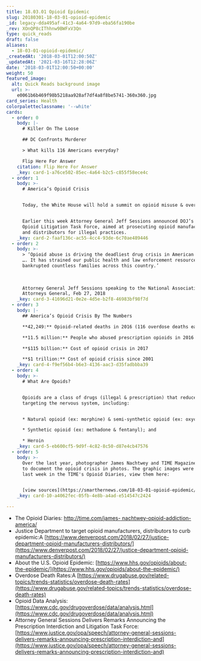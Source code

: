 ```yaml
---
title: 18.03.01 Opioid Epidemic
slug: 20180301-18-03-01-opioid-epidemic
_id: legacy-dda495af-41c3-4a64-97d9-eba56fa190be
_rev: XOnQP8cIThhnw9BWFxV3Qn
type: quick_reads
draft: false
aliases:
  - 18-03-01-opioid-epidemic/
_createdAt: '2018-03-01T12:00:50Z'
_updatedAt: '2021-03-16T12:28:06Z'
date: '2018-03-01T12:00:50+00:00'
weight: 50
featured_image:
  alt: Quick Reads background image
  url: >-
    e0061b6b469f98b5218aa928af7df4a8f8be5741-360x360.jpg
card_series: Health
colorpaletteclassname: '--white'
cards:
  - order: 0
    body: |-
      # Killer On The Loose

      ## DC Confronts Murderer

      > What kills 116 Americans everyday?

      Flip Here For Answer
    citation: Flip Here For Answer
    _key: card-1-a76ce502-85ec-4a64-b2c5-c855f58ece4c
  - order: 1
    body: >-
      # America’s Opioid Crisis


      Today, the White House will hold a summit on opioid misuse & overdoses.


      Earlier this week Attorney General Jeff Sessions announced DOJ’s new
      Opioid Litigation Task Force, aimed at prosecuting opioid manufacturers
      and distributors for illegal practices.
    _key: card-2-faaf136c-ac55-4cc4-93de-6c70ae489446
  - order: 2
    body: >-
      > ‘Opioid abuse is driving the deadliest drug crisis in American history
      …. It has strained our public health and law enforcement resources and
      bankrupted countless families across this country.’  
        
        
        
      Attorney General Jeff Sessions speaking to the National Association of
      Attorneys General, Feb 27, 2018
    _key: card-3-41696d21-0e2e-4d5e-b2f8-46983bf98f7d
  - order: 3
    body: |-
      ## America’s Opioid Crisis By The Numbers

      **42,249:** Opioid-related deaths in 2016 (116 overdose deaths each day)

      **11.5 million:** People who abused prescription opioids in 2016

      **$115 billion:** Cost of opioid crisis in 2017

      **$1 trillion:** Cost of opioid crisis since 2001
    _key: card-4-f9ef56b4-b6e3-4136-aac3-d35fadbbba39
  - order: 4
    body: >-
      # What Are Opoids?


      Opioids are a class of drugs (illegal & prescription) that reduce pain by
      targeting the nervous system, including:


      * Natural opioid (ex: morphine) & semi-synthetic opioid (ex: oxycodone);

      * Synthetic opioid (ex: methadone & fentanyl); and

      * Heroin
    _key: card-5-eb600cf5-9d9f-4c82-8c50-d87e4cb47576
  - order: 5
    body: >-
      Over the last year, photographer James Nachtwey and TIME Magazine set out
      to document the opioid crisis in photos. The graphic images were published
      last week in the TIME's Opioid Diaries, view them here:


      [view sources](https://smarthernews.com/18-03-01-opioid-epidemic/)
    _key: card-10-a4062fec-05fb-4e8b-a4ad-e514547c2424

---
```

* The Opioid Diaries: [http://time.com/james- nachtwey-opioid-addiction- america/](http://time.com/james-)
* Justice Department to target opioid manufacturers, distributors to curb epidemic:A [https://www.denverpost.com/2018/02/27/justice-department-opioid-manufacturers-distributors/](https://www.denverpost.com/2018/02/27/justice-department-opioid-manufacturers-distributors/)
* About the U.S. Opioid Epidemic: [https://www.hhs.gov/opioids/about-the-epidemic/](https://www.hhs.gov/opioids/about-the-epidemic/)
* Overdose Death Rates:A [https://www.drugabuse.gov/related-topics/trends-statistics/overdose-death-rates](https://www.drugabuse.gov/related-topics/trends-statistics/overdose-death-rates)
* Opioid Data Analysis: [https://www.cdc.gov/drugoverdose/data/analysis.html](https://www.cdc.gov/drugoverdose/data/analysis.html)
* Attorney General Sessions Delivers Remarks Announcing the Prescription Interdiction and Litigation Task Force: [https://www.justice.gov/opa/speech/attorney-general-sessions-delivers-remarks-announcing-prescription-interdiction-and](https://www.justice.gov/opa/speech/attorney-general-sessions-delivers-remarks-announcing-prescription-interdiction-and)